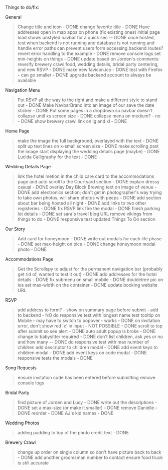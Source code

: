Things to do/fix:

General
> Change title and icon - DONE
> change favorite title - DONE
> Have addresses open in map apps on phone (fix existing ones)
> initial page load shows unstyled navbar for a quick sec -- DONE
> once hosted, test when backend is not running and database is not running and handle error paths
> can prevent users form accessing backend routes?
> revert error handling to the example - DONE
> remove console logs
> set min-heights on things - DONE
> update based on Jorden's comments: reverify brewery crawl food, wedding details, bridal party centering, and new RSVP - DONE
> make new favicon.ico - DONE
> test with Firefox - can go smaller - DONE
> upgrade backend account to always be available

Navigation Menu
> Put RSVP all the way to the right and make a different style to stand out - DONE
> Make NavbarBrand into an image of our save the date sticker - DONE
> Put some pages in a dropdown so navbar doesn't collapse until xs screen size - DONE
> collapse menu on medium? - no - DONE
> show brewery crawl link on lg and xl - DONE

Home Page
> make the image the full background, overlayed with the text - DONE
> split up text lines on x-small screen size - DONE
> make scrolling past the image start displaying the wedding details page (maybe) - DONE
> Lucida Calligraphy for the text - DONE

Wedding Details Page
> link the hotel metion in the child care card to the accommodations page and auto scroll to the Courtyard section - DONE
> explain dressy casual - DONE
> overlay Day Block Brewing text on image of venue - DONE
> add electronics section; don't get in photographer's way trying to take own photos, will share photos with peeps - DONE
> add section about bar being hosted all night - DONE
> add links to two other registeries - DONE
> fix RSVP link fire the modal - DONE
> finish parking lot details - DONE
> set sara's travel blog URL
> remove vikings from things to do - DONE
> responsive test updated Things To Do section

Our Story
> Add card for honeymoon - DONE
> write out modals for each life phase - DONE
> set max-height on pics - DONE
> change honeymoon modal photo - DONE

Accommodations Page
> Get the Scrollspy to adjust for the permanent navigation bar (probably get rid of, wanted to test it out) - DONE
> add addresses for the hotel details - DONE
> fix submenu on small mobile - DONE
> doubletree pic on ios
> set max-width on the container - DONE
> update booking website URL

RSVP
> add address to form? - show on summary page before submit - add to backend - NO
> do responsive test with longest name
> test tooltip on Mobile - may have to switch to popover - works - DONE
> on invitation error, don't show red 'x' in input - NOT POSSIBLE - DONE
> scroll to top after submit so see alert - DONE
> auto adult popup is broke - DONE
> change to babysitter required - DONE
> don't list children, ask yes or no and how many -- DONE
> do responsive test with max number of children
> add descriptor to children modal - DONE
> add event keys to children modal - DONE
> add event keys on code modal - DONE
> responsive tests the modals - DONE

Song Requests
> ensure invitation code has been entered before submitting
> remove console logs

Bridal Party
> find picture of Jorden and Lucy - DONE
> write out the descriptions - DONE
> set a max-size (or make it smaller) - DONE
> remove Danielle - DONE
> reorder - DONE
> AJ's kid names - DONE

Wedding Photos
> adding padding to top of the photo credit text - DONE

Brewery Crawl
> change up order on single column so don't have picture back to back - DONE
> add another groomsman number to contact
> ensure food truck is still accurate
